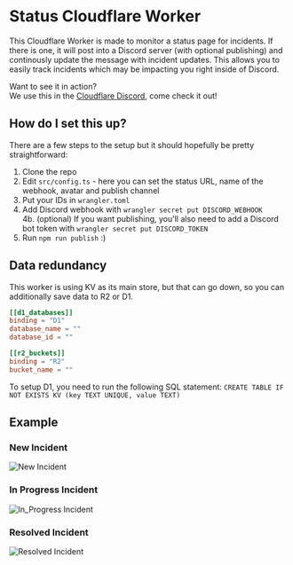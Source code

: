 # Status Cloudflare Worker

This Cloudflare Worker is made to monitor a status page for incidents. If there is one, it will post into a Discord server (with optional publishing) and continously update the message with incident updates. This allows you to easily track incidents which may be impacting you right inside of Discord.

Want to see it in action?\
We use this in the [Cloudflare Discord](https://discord.gg/cloudflaredev), come check it out!

## How do I set this up?
There are a few steps to the setup but it should hopefully be pretty straightforward:

1. Clone the repo
2. Edit `src/config.ts` - here you can set the status URL, name of the webhook, avatar and publish channel
3. Put your IDs in `wrangler.toml`
4. Add Discord webhook with `wrangler secret put DISCORD_WEBHOOK` \
  4b. (optional) If you want publishing, you'll also need to add a Discord bot token with `wrangler secret put DISCORD_TOKEN`
5. Run `npm run publish` :)

## Data redundancy

This worker is using KV as its main store, but that can go down, so you can additionally
save data to R2 or D1.

```toml
[[d1_databases]]
binding = "D1"
database_name = ""
database_id = ""

[[r2_buckets]]
binding = "R2"
bucket_name = ""
```

To setup D1, you need to run the following SQL statement:
`CREATE TABLE IF NOT EXISTS KV (key TEXT UNIQUE, value TEXT)`

## Example
### New Incident
![New Incident](https://user-images.githubusercontent.com/8492901/131903623-352dd6ec-bd7f-470f-9468-4a271c4ddc69.png)

### In Progress Incident
![In_Progress Incident](https://user-images.githubusercontent.com/8492901/131903520-5aabc84d-786a-4fb8-841c-f7efda00e316.png)

### Resolved Incident
![Resolved Incident](https://user-images.githubusercontent.com/8492901/131903522-a4cdc4bd-ad6e-4d1d-b6dd-65950cca9b45.png)
